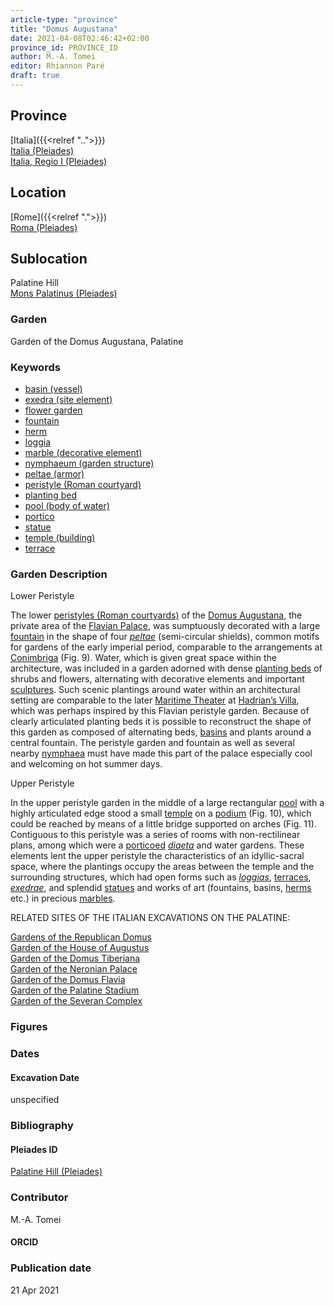 ```yaml
---
article-type: "province"
title: "Domus Augustana"
date: 2021-04-08T02:46:42+02:00
province_id: PROVINCE_ID
author: M.-A. Tomei
editor: Rhiannon Paré
draft: true
---
```


## Province

[Italia]({{<relref "..">}})\
[Italia (Pleiades)](https://pleiades.stoa.org/places/1052)\
[Italia, Regio I (Pleiades)](https://pleiades.stoa.org/places/441075550)
<!-- -->
## Location

[Rome]({{<relref ".">}}) \
[Roma (Pleiades)](https://pleiades.stoa.org/places/423025)
<!-- -->
## Sublocation

Palatine Hill \
[Mons Palatinus (Pleiades)](https://pleiades.stoa.org/places/971691208)
<!-- -->
<!-- -->
<!-- -->
### Garden

Garden of the Domus Augustana, Palatine
<!-- -->
### Keywords
<!-- -->
- [basin (vessel)](http://vocab.getty.edu/page/aat/300045614)
- [exedra (site element)](http://vocab.getty.edu/page/aat/300081589)
- [flower garden](http://vocab.getty.edu/page/aat/300008135)
- [fountain](http://vocab.getty.edu/page/aat/300006179)
- [herm](http://vocab.getty.edu/page/aat/300047170)
- [loggia](http://vocab.getty.edu/page/aat/300004137)
- [marble (decorative element)](http://vocab.getty.edu/page/aat/300011443)
- [nymphaeum (garden structure)](http://vocab.getty.edu/page/aat/300006809)
- [peltae (armor)]( http://vocab.getty.edu/page/aat/300213495)
- [peristyle (Roman courtyard)](http://vocab.getty.edu/page/aat/300080971)
- [planting bed](http://vocab.getty.edu/page/aat/300430426)
- [pool (body of water)](http://vocab.getty.edu/page/aat/300008692)
- [portico](http://vocab.getty.edu/page/aat/300004145)
- [statue](http://vocab.getty.edu/page/aat/300047600)
- [temple (building)](http://vocab.getty.edu/page/aat/300007595)
- [terrace](http://vocab.getty.edu/page/aat/300004182)


### Garden Description

Lower Peristyle

The lower [peristyles (Roman courtyards)](http://vocab.getty.edu/page/aat/300080971) of the [Domus Augustana](https://en.wikipedia.org/wiki/Domus_Augustana), the private area of the [Flavian Palace](https://en.wikipedia.org/wiki/Flavian_Palace), was sumptuously decorated with a large [fountain](http://vocab.getty.edu/page/aat/300006179) in the shape of four [*peltae*]( http://vocab.getty.edu/page/aat/300213495) (semi-circular shields), common motifs for gardens of the early imperial period, comparable to the arrangements at [Conimbriga](https://en.wikipedia.org/wiki/Con%C3%ADmbriga) (Fig. 9). Water, which is given great space within the architecture, was included in a garden adorned with dense [planting beds](http://vocab.getty.edu/page/aat/300430426) of shrubs and flowers, alternating with decorative elements and important [sculptures](http://vocab.getty.edu/page/aat/300047600). Such scenic plantings around water within an architectural setting are comparable to the later [Maritime Theater](http://vwhl.soic.indiana.edu/villa/maritimetheater.php) at [Hadrian’s Villa](https://en.wikipedia.org/wiki/Hadrian%27s_Villa), which was perhaps inspired by this Flavian peristyle garden. Because of clearly articulated planting beds it is possible to reconstruct the shape of this garden as composed of alternating beds, [basins](http://vocab.getty.edu/page/aat/300045614) and plants around a central fountain. The peristyle garden and fountain as well as several nearby [nymphaea](http://vocab.getty.edu/page/aat/300006809) must have made this part of the palace especially cool and welcoming on hot summer days.

Upper Peristyle

In the upper peristyle garden in the middle of a large rectangular [pool](http://vocab.getty.edu/page/aat/300008692) with a highly articulated edge stood a small [temple](http://vocab.getty.edu/page/aat/300007595) on a [podium](http://vocab.getty.edu/page/aat/300000976) (Fig. 10), which could be reached by means of a little bridge supported on arches (Fig. 11). Contiguous to this peristyle was a series of rooms with non-rectilinear plans, among which were a [porticoed](http://vocab.getty.edu/page/aat/300004145) [*diaeta*](https://referenceworks.brillonline.com/entries/brill-s-new-pauly/diaeta-e316370?s.num=11) and water gardens. These elements lent the upper peristyle the characteristics of an idyllic-sacral space, where the plantings occupy the areas between the temple and the surrounding structures, which had open forms such as [*loggias*](http://vocab.getty.edu/page/aat/300004137), [terraces](http://vocab.getty.edu/page/aat/300004182), [*exedrae*](http://vocab.getty.edu/page/aat/300081589), and splendid [statues](http://vocab.getty.edu/page/aat/300047600) and works of art (fountains, basins, [herms](http://vocab.getty.edu/page/aat/300047170)
 etc.) in precious [marbles](http://vocab.getty.edu/page/aat/300011443).
 <!-- -->
 RELATED SITES OF THE ITALIAN EXCAVATIONS ON THE PALATINE:
 <!-- -->
 [Gardens of the Republican Domus]({{<relref"/palatine_domus.md">}})\
 [Garden of the House of Augustus]({{<relref"/house_of_augustus.md">}})\
 [Garden of the Domus Tiberiana]({{<relref"/Domus_tiberiana.md">}})\
 [Garden of the Neronian Palace]({{<relref"/palace_of_nero.md">}})\
 [Garden of the Domus Flavia]({{<relref"/Domus_flavia.md">}})\
 [Garden of the Palatine Stadium]({{<relref"/palatine_stadium.md">}})\
 [Garden of the Severan Complex]({{<relref"/severan_complex.md">}})
 <!-- -->
 <!-- -->

### Figures


### Dates

#### Excavation Date

unspecified

### Bibliography


#### Pleiades ID

[Palatine Hill (Pleiades)](https://pleiades.stoa.org/places/971691208)

### Contributor

M.-A. Tomei

#### ORCID



### Publication date


21 Apr 2021
